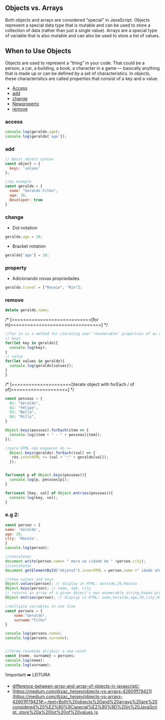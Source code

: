 ## Objects vs. Arrays
Both objects and arrays are considered “special” in JavaScript. Objects represent a special data type that is mutable and can be used to store a collection of data (rather than just a single value). Arrays are a special type of variable that is also mutable and can also be used to store a list of values.

## When to Use Objects
Objects are used to represent a “thing” in your code. That could be a person, a car, a building, a book, a character in a game — basically anything that is made up or can be defined by a set of characteristics. In objects, these characteristics are called properties that consist of a key and a value.

- [Access](#access)
- [add](#add)
- [change](#change)
- [Newproperty](#property)
- [remove](#remove)


### access
```js
console.log(geraldo.age);
console.log(geraldo['age']);
```
### add

```js
// Basic object syntax
const object = {
  keys: 'values'
};

//my example
const geraldo = {
  name: "Geraldo Filho",
  age: 30,
  Developer: true
}
```
### change

- Dot notation
```js
geraldo.age = 20;
```

- Bracket notation
```js
geraldo['age'] = 20;
```

### property

- Adicionando novas propriedades

```js
geraldo.travel = ["Maceio", "Rio"];
```

### remove

```js
delete geraldo.name;
```



/* [============================[for in]================================] */

```js
//for in is a method for iterating over "enumerable" properties of an object.
// keys
for(let key in geraldo){
  console.log(key);
}
// value
for(let values in geraldo){
  console.log(geraldo[values]);
}
}
```
/* [=====================[iterate object with forEach / of of]====================] */
```js
const pessoas = {
  01: "Geraldo",
  02: "Felipe",
  03: "Bella",
  04: "Milly",
}

Object.keys(pessoas).forEach(item => {
  console.log(item + " - " + pessoas[item]);
});

//para HTML não esquecer do +=
  Object.keys(geraldo).forEach((val) => {
   res.innerHTML += (val + ":" + geraldo[val]);
  });


for(const p of Object.keys(pessoas)){
  console.log(p, pessoas[p]);
}

for(const [key, val] of Object.entries(pessoas)){
  console.log(key, val);
}

```

### e.g 2: 

```js
const person = {
name: 'Geraldo',
age: 29,
city: 'Maceio',
}
console.log(person);

//concatenar
document.write(person.name+ " mora na cidade de " +person.city);
//concatenar
document.getElementById("objeto2").innerHTML = person.name +" idade atual: "+person.age;

//show values and keys
Object.values(person); // display in HTML: Geraldo,29,Maceio
Object.keys(person); // name, age, city
// returns an array of a given object's own enumerable string-keyed property [key, value]
Object.entries(person); // display in HTML: name,Geraldo,age,29,city,Maceio

//multiple variables in one line
const persons = {
    nome:"Geraldo",
    surname:"Filho"
}

console.log(persons.nome);
console.log(persons.surname);


//forma resumida atribuir a uma const
const {nome, surname} = persons;
console.log(nome);
console.log(surname);

```

!important :arrow_right: LEITURA 

- [difference-between-array-and-array-of-objects-in-javascript/](https://www.geeksforgeeks.org/difference-between-array-and-array-of-objects-in-javascript/);
- [https://medium.com/@zac_heisey/objects-vs-arrays-42601ff79421](https://medium.com/@zac_heisey/objects-vs-arrays-42601ff79421#:~:text=Both%20objects%20and%20arrays%20are%20considered%20%E2%80%9Cspecial%E2%80%9D%20in%20JavaScript.,store%20a%20list%20of%20values.)s